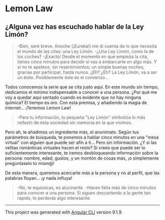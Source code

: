 # Lemon Law #

## ¿Alguna vez has escuchado hablar de la Ley Limón? ##

> -Bien, seré breve. Anoche (¡Eureka!) me di cuenta de lo que necesita el mundo de las citas: una Ley Limón.
> -¿Una Ley Limón, como la de los coches?
> -¡Exacto! Desde el momento en que empieza la cita, tienes cinco minutos para decidir si vas a embarcarte en algo más. Y si no te apetece, sin resentimientos; un simple buenas noches, gracias por participar, hasta nunca. ¿Eh? ¿Eh? La Ley Limón, va a ser un éxito. Posiblemente éste es el comienzo...

Todos conocemos la serie que se cita justo aquí. En este mundo sin tiempo, dedicamos el mínimo indispensable a conocer a una persona. ¿Por qué me voy a quedar aquí sentado cuando es evidente que no hay ninguna química? El tiempo es oro. Con esta premisa, y añadiendo la magia de internet... ¡Tenemos Lemon Law!

> -Para tu información, tu pequeña "Ley Limón" simboliza lo más nefasto de esta sociedad sin memoria en la que vivimos.

Pero ah, le añadimos un ingrediente más, el anonimato. Según tus parámetros de búsqueda, te ponemos a hablar cinco minutos en una "mesa virtual" con alguien que puede ser afín a ti... Pero sin información. ¿Y si las velitas románticas virtuales hacen el resto? Si crees que puede ser lo suficientemente interesante, te iremos desbloqueando información sobre la persona: nombre, edad, gustos, y un montón de cosas más, ¡o simplemente pregúntaselo tú mism@!

De esta manera, queremos acercarte más a la persona y no al perfil, que las palabras fluyan... ¡y nada influya!

> -No, te equivocas, es alucinante.
> -Hacen falta más de cinco minutos para conocer a una persona. Si sigues descartando a la gente tan rápido, te perderás algo interesante.

--------------------------------------------------------------------------------------------------------------------------------

This project was generated with [Angular CLI](https://github.com/angular/angular-cli) version 9.1.9.